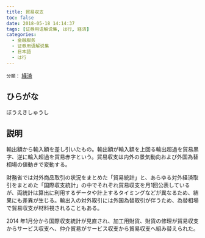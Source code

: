 ```yaml
---
title: 貿易収支
toc: false
date: 2018-05-18 14:14:37
tags: [证券用语解说集, は行, 経済]
categories:
  - 金融服务
  - 证券用语解说集
  - 日本語
  - は行
---
```


`分類：` [経済](/tags/経済/)

## ひらがな

ぼうえきしゅうし

## 説明

輸出額から輸入額を差し引いたもの。輸出額が輸入額を上回る輸出超過を貿易黒字、逆に輸入超過を貿易赤字という。貿易収支は内外の景気動向および外国為替相場の値動きで変動する。

財務省では対外商品取引の状況をまとめた「貿易統計」と、あらゆる対外経済取引をまとめた「国際収支統計」の中でそれぞれ貿易収支を月1回公表しているが、両統計は算出に利用するデータや計上するタイミングなどが異なるため、結果にも差異が生じる。輸出入の対外取引には外国為替取引が伴うため、為替相場で貿易収支が材料視されることもある。

2014 年1月分から国際収支統計が見直され、加工用財貨、財貨の修理が貿易収支からサービス収支へ、仲介貿易がサービス収支から貿易収支へ組み替えられた。
